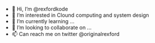 - 👋 Hi, I’m @rexfordkode
- 👀 I’m interested in Clound computing and system design
- 🌱 I’m currently learning ...
- 💞️ I’m looking to collaborate on ...
- 📫 Can reach me on twitter @originalrexford

<!---
rexfordkode/rexfordkode is a ✨ special ✨ repository because its `README.md` (this file) appears on your GitHub profile.
You can click the Preview link to take a look at your changes.
--->
